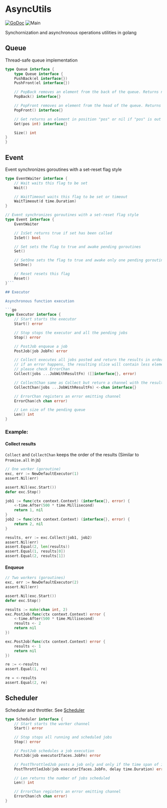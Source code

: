 # AsyncUtils

[![GoDoc](https://godoc.org/github.com/GustavoKatel/asyncutils?status.svg)](https://godoc.org/github.com/GustavoKatel/asyncutils)
![Main](https://github.com/GustavoKatel/asyncutils/workflows/Main/badge.svg)

Synchornization and asynchronous operations utilities in golang

## Queue

Thread-safe queue implementation

```go
type Queue interface {
	type Queue interface {
	PushBack(el interface{})
	PushFront(el interface{})

	// PopBack removes an element from the back of the queue. Returns nil if queue is empty
	PopBack() interface{}

	// PopFront removes an element from the head of the queue. Returns nil if queue is empty
	PopFront() interface{}

	// Get returns an element in position "pos" or nil if "pos" is out of bounds
	Get(pos int) interface{}

	Size() int
}
}
```

## Event

Event synchronizes goroutines with a set-reset flag style

````go
type EventWaiter interface {
	// Wait waits this flag to be set
	Wait()

	// WaitTimeout waits this flag to be set or timeout
	WaitTimeout(d time.Duration)
}

// Event synchronizes goroutines with a set-reset flag style
type Event interface {
	EventWaiter

	// IsSet returns true if set has been called
	IsSet() bool

	// Set sets the flag to true and awake pending goroutines
	Set()

	// SetOne sets the flag to true and awake only one pending goroutines
	SetOne()

	// Reset resets this flag
	Reset()
}```

## Executor

Asynchronous function execution

```go
type Executor interface {
	// Start starts the executor
	Start() error

	// Stop stops the executor and all the pending jobs
	Stop() error

	// PostJob enqueue a job
	PostJob(job JobFn) error

	// Collect executes all jobs posted and return the results in order
	// if an error happens, the resulting slice will contain less elements than jobs
	// please check ErrorChan
	Collect(jobs ...JobWithResultFn) ([]interface{}, error)

	// CollectChan same as Collect but return a channel with the results
	CollectChan(jobs ...JobWithResultFn) <-chan interface{}

	// ErrorChan registers an error emitting channel
	ErrorChan(ch chan error)

	// Len size of the pending queue
	Len() int
}
````

### Example:

#### Collect results

`Collect` and `CollectChan` keeps the order of the results (Similar to `Promise.all` in js)

```go
// One worker (goroutine)
exc, err := NewDefaultExecutor(1)
assert.Nil(err)

assert.Nil(exc.Start())
defer exc.Stop()

job1 := func(ctx context.Context) (interface{}, error) {
    <-time.After(500 * time.Millisecond)
    return 1, nil
}
job2 := func(ctx context.Context) (interface{}, error) {
    return 2, nil
}

results, err := exc.Collect(job1, job2)
assert.Nil(err)
assert.Equal(2, len(results))
assert.Equal(1, results[0])
assert.Equal(2, results[1])
```

#### Enqueue

```go
// Two workers (goroutines)
exc, err := NewDefaultExecutor(2)
assert.Nil(err)

assert.Nil(exc.Start())
defer exc.Stop()

results := make(chan int, 2)
exc.PostJob(func(ctx context.Context) error {
    <-time.After(500 * time.Millisecond)
    results <- 2
    return nil
})

exc.PostJob(func(ctx context.Context) error {
    results <- 1
    return nil
})

re := <-results
assert.Equal(1, re)

re = <-results
assert.Equal(2, re)
```

## Scheduler

Scheduler and throttler. See [Scheduler](https://github.com/GustavoKatel/asyncutils/blob/master/scheduler/README.md)

```go
type Scheduler interface {
	// Start starts the worker channel
	Start() error

	// Stop stops all running and scheduled jobs
	Stop() error

	// PostJob schedules a job execution
	PostJob(job executorIfaces.JobFn) error

	// PostThrottledJob posts a job only and only if the time span of its last execution was greater than "duration"
	PostThrottledJob(job executorIfaces.JobFn, delay time.Duration) error

	// Len returns the number of jobs scheduled
	Len() int

	// ErrorChan registers an error emitting channel
	ErrorChan(ch chan error)
}
```

